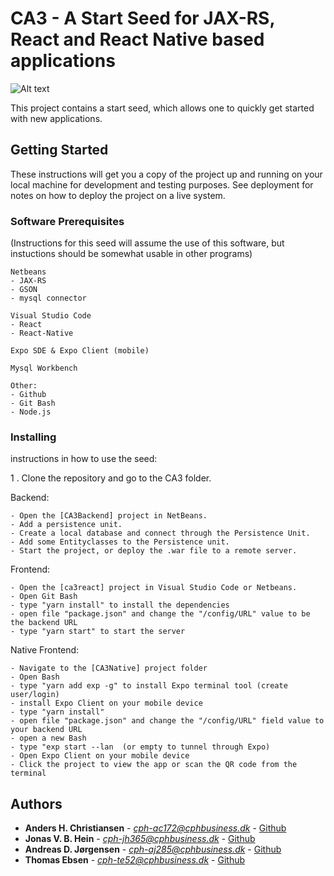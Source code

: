 # CA3 - A Start Seed for JAX-RS, React and React Native based applications

![Alt text](/overview.png?raw=true "Overview")

 This project contains a start seed, which allows one to quickly get started with new applications. 

## Getting Started

These instructions will get you a copy of the project up and running on your local machine for development and testing purposes. See deployment for notes on how to deploy the project on a live system.

### Software Prerequisites
(Instructions for this seed will assume the use of this software, but instuctions should be somewhat usable in other programs)
```
Netbeans
- JAX-RS
- GSON
- mysql connector

Visual Studio Code
- React
- React-Native

Expo SDE & Expo Client (mobile)

Mysql Workbench

Other:
- Github
- Git Bash
- Node.js
```

### Installing

instructions in how to use the seed:

1 . Clone the repository and go to the CA3 folder.


Backend:	
```
- Open the [CA3Backend] project in NetBeans.
- Add a persistence unit. 
- Create a local database and connect through the Persistence Unit.
- Add some Entityclasses to the Persistence unit.
- Start the project, or deploy the .war file to a remote server.
```

Frontend:
```
- Open the [ca3react] project in Visual Studio Code or Netbeans.
- Open Git Bash
- type "yarn install" to install the dependencies
- open file "package.json" and change the "/config/URL" value to be the backend URL
- type "yarn start" to start the server

```

Native Frontend:
```
- Navigate to the [CA3Native] project folder
- Open Bash
- type "yarn add exp -g" to install Expo terminal tool (create user/login) 
- install Expo Client on your mobile device
- type "yarn install"
- open file "package.json" and change the "/config/URL" field value to your backend URL
- open a new Bash
- type "exp start --lan  (or empty to tunnel through Expo)
- Open Expo Client on your mobile device
- Click the project to view the app or scan the QR code from the terminal 

```

## Authors

* **Anders H. Christiansen** - *cph-ac172@cphbusiness.dk* - [Github](https://github.com/Anders1333)
* **Jonas V. B. Hein** - *cph-jh365@cphbusiness.dk* - [Github](http://github.com//Zenzus)
* **Andreas D. Jørgensen** - *cph-aj285@cphbusiness.dk* - [Github](https://github.com/Ddomino)
* **Thomas Ebsen** - *cph-te52@cphbusiness.dk* - [Github](https://github.com//Srax)